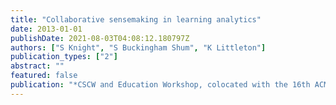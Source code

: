 ```yaml
---
title: "Collaborative sensemaking in learning analytics"
date: 2013-01-01
publishDate: 2021-08-03T04:08:12.180797Z
authors: ["S Knight", "S Buckingham Shum", "K Littleton"]
publication_types: ["2"]
abstract: ""
featured: false
publication: "*CSCW and Education Workshop, colocated with the 16th ACM Computer Support …*"
---
```


